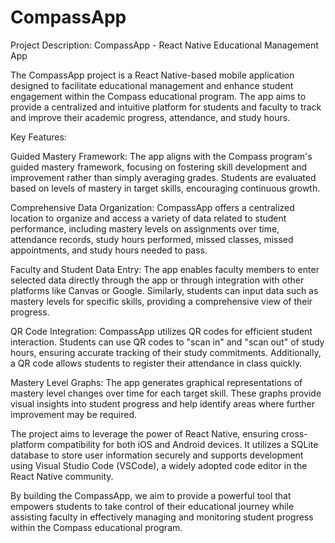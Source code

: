 # CompassApp
Project Description: CompassApp - React Native Educational Management App

The CompassApp project is a React Native-based mobile application designed to facilitate educational management and enhance student engagement within the Compass educational program. The app aims to provide a centralized and intuitive platform for students and faculty to track and improve their academic progress, attendance, and study hours.

Key Features:

Guided Mastery Framework: The app aligns with the Compass program's guided mastery framework, focusing on fostering skill development and improvement rather than simply averaging grades. Students are evaluated based on levels of mastery in target skills, encouraging continuous growth.
    
Comprehensive Data Organization: CompassApp offers a centralized location to organize and access a variety of data related to student performance, including mastery levels on assignments over time, attendance records, study hours performed, missed classes, missed appointments, and study hours needed to pass.
    
Faculty and Student Data Entry: The app enables faculty members to enter selected data directly through the app or through integration with other platforms like Canvas or Google. Similarly, students can input data such as mastery levels for specific skills, providing a comprehensive view of their progress.
    
QR Code Integration: CompassApp utilizes QR codes for efficient student interaction. Students can use QR codes to "scan in" and "scan out" of study hours, ensuring accurate tracking of their study commitments. Additionally, a QR code allows students to register their attendance in class quickly.
    
Mastery Level Graphs: The app generates graphical representations of mastery level changes over time for each target skill. These graphs provide visual insights into student progress and help identify areas where further improvement may be required.

The project aims to leverage the power of React Native, ensuring cross-platform compatibility for both iOS and Android devices. It utilizes a SQLite database to store user information securely and supports development using Visual Studio Code (VSCode), a widely adopted code editor in the React Native community.

By building the CompassApp, we aim to provide a powerful tool that empowers students to take control of their educational journey while assisting faculty in effectively managing and monitoring student progress within the Compass educational program.

